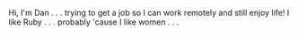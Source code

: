 Hi, I'm Dan . . . trying to get a job so I can work remotely and still enjoy life!
I like Ruby . . . probably 'cause I like women . . . 
